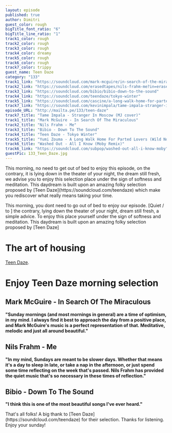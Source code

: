 ```yaml
---
layout: episode
published: true
author: Dimitri
guest_color: rough
bigTitle_font_ratio: "6"
bigTitle_line_ratio: "1"
track1_color: rough
track2_color: rough
track3_color: rough
track4_color: dreamy
track5_color: rough
track6_color: rough
track7_color: trippy
guest_name: Teen Daze
category: "133"
track1_link: "https://soundcloud.com/mark-mcguire/in-search-of-the-miraculous"
track2_link: "https://soundcloud.com/erasedtapes/nils-frahm-me?in=erasedtapes/sets/nils-frahm-screws"
track3_link: "https://soundcloud.com/bibio/bibio-down-to-the-sound"
track4_link: "https://soundcloud.com/teendaze/tokyo-winter"
track5_link: "https://soundcloud.com/cascine/a-long-walk-home-for-parted"
track7_link: "https://soundcloud.com/kevinimpala/tame-impala-stranger-in-moscow"
episode_URL: "http://mailta.pe/133/teen-daze"
track7_title: "Tame Impala - Stranger In Moscow (MJ cover)"
track1_title: "Mark McGuire - In Search Of The Miraculous"
track2_title: "Nils Frahm - Me"
track3_title: "Bibio - Down To The Sound"
track4_title: "Teen Daze - Tokyo Winter"
track5_title: "Yumi Zouma - A Long Walk Home For Parted Lovers (Wild Nothing Remix)"
track6_title: "Washed Out - All I Know (Moby Remix)"
track6_link: "https://soundcloud.com/subpop/washed-out-all-i-know-moby"
guestPic: 133_Teen_Daze.jpg
---
```


<p id="introduction">
This morning, no need to get out of bed to enjoy this episode, on the contrary,  it is lying down in the theater of your night, the dream still fresh, we advise you to enjoy this selection place under the sign of softness and meditation. This daydream is built upon an amazing folky selection proposed by [Teen Daze](https://soundcloud.com/teendaze) which make you rediscover what really means taking your time. </p>

This morning, you dont need to go out of bed to enjoy our episode. [Quiet / to ] the contrary,  lying down the theater of your night, dream still fresh, a simple advice. To enjoy this  place yourself under the sign of softness and meditation. This daydream is built upon an amazing folky selection proposed by [Teen Daze]

# The art of housing
[Teen Daze](https://soundcloud.com/teendaze).

# Enjoy Teen Daze morning selection

## Mark McGuire - In Search Of The Miraculous
**"**Sunday mornings (and most mornings in general) are a time of optimism, in my mind.  I always find it best to approach the day from a positive place, and Mark McGuire's music is a perfect representation of that.  Meditative, melodic and just all around beautiful.**"**

## Nils Frahm - Me
**"**In my mind, Sundays are meant to be slower days.  Whether that means it's a day to sleep in late, or take a nap in the afternoon, or just spend some time reflecting on the week that's passed.  Nils Frahm has provided the quiet music that's so necessary in these times of reflection.**"**

## Bibio - Down To The Sound
**"**I think this is one of the most beautiful songs I've ever heard.**"**

<p id="outroduction">
That's all folks! A big thank to [Teen Daze](https://soundcloud.com/teendaze) for their selection. Thanks for listening. Enjoy your sunday!
</p>